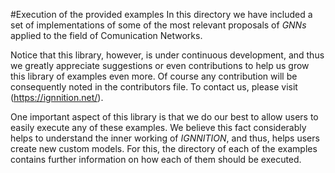 #Execution of the provided examples
In this directory we have included a set of implementations of some of the most relevant proposals of *GNNs* applied to the field of Comunication Networks.

Notice that this library, however, is under continuous development, and thus we greatly appreciate suggestions or even contributions to help us grow this library of examples even more. Of course any contribution will be consequently noted in the contributors file. To contact us, please visit (https://ignnition.net/).

One important aspect of this library is that we do our best to allow users to easily execute any of these examples. We believe this fact considerably helps to understand the inner working of *IGNNITION*, and thus, helps users create new custom models. For this, the directory of each of the examples contains further information on how each of them should be executed.